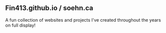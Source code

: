 ## Fin413.github.io / soehn.ca

A fun collection of websites and projects I've created 
throughout the years on full display!
